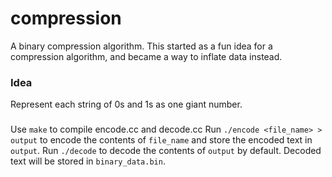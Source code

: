 # compression
A binary compression algorithm. This started as a fun idea for a compression algorithm, and became a way to inflate data instead.

### Idea

Represent each string of 0s and 1s as one giant number.

###

Use ```make``` to compile encode.cc and decode.cc
Run ```./encode <file_name> > output``` to encode the contents of ```file_name``` and store the encoded text in ```output```.
Run ```./decode``` to decode the contents of ```output``` by default. Decoded text will be stored in ```binary_data.bin```.